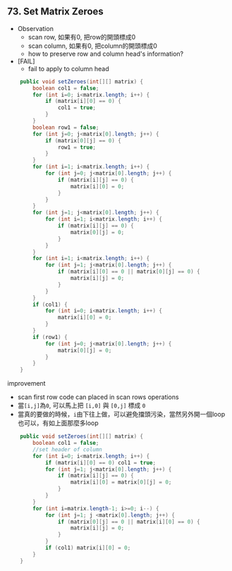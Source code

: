 ## 73. Set Matrix Zeroes

* Observation
    * scan row, 如果有0, 把row的開頭標成0
    * scan column, 如果有0, 把column的開頭標成0
    * how to preserve row and column head's information?
* [FAIL]
    * fail to apply to column head

```java
    public void setZeroes(int[][] matrix) {
        boolean col1 = false;
        for (int i=0; i<matrix.length; i++) {
            if (matrix[i][0] == 0) {
                col1 = true;
            }
        }
        boolean row1 = false;
        for (int j=0; j<matrix[0].length; j++) {
            if (matrix[0][j] == 0) {
                row1 = true;
            }
        }
        for (int i=1; i<matrix.length; i++) {
            for (int j=0; j<matrix[0].length; j++) {
                if (matrix[i][j] == 0) {
                    matrix[i][0] = 0;
                }
            }
        }
        for (int j=1; j<matrix[0].length; j++) {
            for (int i=1; i<matrix.length; i++) {
                if (matrix[i][j] == 0) {
                    matrix[0][j] = 0;
                }
            }
        }
        for (int i=1; i<matrix.length; i++) {
            for (int j=1; j<matrix[0].length; j++) {
                if (matrix[i][0] == 0 || matrix[0][j] == 0) {
                    matrix[i][j] = 0;
                }
            }
        }
        if (col1) {
            for (int i=0; i<matrix.length; i++) {
                matrix[i][0] = 0;
            }
        }
        if (row1) {
            for (int j=0; j<matrix[0].length; j++) {
                matrix[0][j] = 0;
            }
        }
    }
```

improvement
* scan first row code can placed in scan rows operations
* 當`[i,j]`為`0`, 可以馬上把 `[i,0]` 與 `[0,j]` 標成 `0`
* 當真的要做的時候，`i`由下往上做，可以避免擋頭污染，當然另外開一個loop也可以，有如上面那麼多loop

```java
    public void setZeroes(int[][] matrix) {
        boolean col1 = false;
        //set header of column
        for (int i=0; i<matrix.length; i++) {
            if (matrix[i][0] == 0) col1 = true;
            for (int j=1; j<matrix[0].length; j++) {
                if (matrix[i][j] == 0) {
                    matrix[i][0] = matrix[0][j] = 0;
                }
            }
        }
        for (int i=matrix.length-1; i>=0; i--) {
            for (int j=1; j <matrix[0].length; j++) {
                if (matrix[0][j] == 0 || matrix[i][0] == 0) {
                    matrix[i][j] = 0;
                }
            }
            if (col1) matrix[i][0] = 0;
        }
    }
```